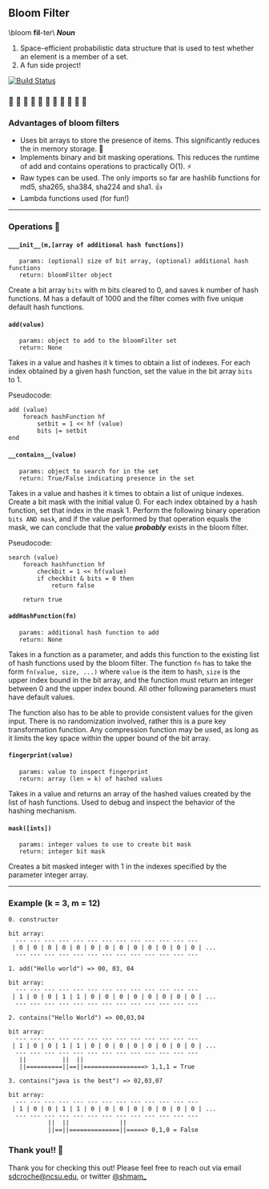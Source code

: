 
## Bloom Filter
\\bloom **fil**-ter\\
_**Noun**_
1. Space-efficient probabilistic data structure that is used to test whether an element is a member of a set. 
2. A fun side project!

[![Build Status](https://travis-ci.com/shmam/bloom-filter.svg?branch=master)](https://travis-ci.com/shmam/bloom-filter)

### :cherry_blossom: :bouquet: :tulip: :hibiscus: :blossom: :maple_leaf: :evergreen_tree: :sunflower: :cactus: :fallen_leaf: :deciduous_tree:

### Advantages of bloom filters 
- Uses bit arrays to store the presence of items. This significantly reduces the in memory storage. :floppy_disk: 
- Implements binary and bit masking operations. This reduces the runtime of add and contains operations to practically O(1). :zap:
- Raw types can be used. The only imports so far are hashlib functions for md5, sha265, sha384, sha224 and sha1. :+1:
- Lambda functions used (for fun!) 

---
### Operations :nut_and_bolt:	

#### `___init__(m,[array of additional hash functions])`
       params: (optional) size of bit array, (optional) additional hash functions 
       return: bloomFilter object 
Create a bit array `bits` with m bits cleared to 0, and saves k number of hash functions. M has a default of 1000 and the filter comes with five unique default hash functions. 

#### `add(value)`
       params: object to add to the bloomFilter set
       return: None
Takes in a value and hashes it k times to obtain a list of indexes. For each index obtained by a given hash function, set the value in the bit array `bits` to 1. 


Pseudocode: 
```
add (value)
    foreach hashFunction hf
        setbit = 1 << hf (value)
        bits |= setbit
end
```


#### `__contains__(value)` 
       params: object to search for in the set 
       return: True/False indicating presence in the set
Takes in a value and hashes it k times to obtain a list of unique indexes. Create a bit mask with the initial value 0. For each index obtained by a hash function, set that index in the mask 1. Perform the following binary operation `bits AND mask`, and if the value performed by that operation equals the mask, we can conclude that the value _**probably**_ exists in the bloom filter. 

Pseudocode: 
```
search (value)
    foreach hashfunction hf
        checkbit = 1 << hf(value)
        if checkbit & bits = 0 then
            return false
            
    return true
```


#### `addHashFunction(fn)`
       params: additional hash function to add
       return: None
Takes in a function as a parameter, and adds this function to the existing list of hash functions used by the bloom filter. The function `fn` has to take the form `fn(value, size, ...)` where `value` is the item to hash, `size` is the upper index bound in the bit array, and the function must return an integer between 0 and the upper index bound. All other following parameters must have default values. 

The function also has to be able to provide consistent values for the given input. There is no randomization involved, rather this is a pure key transformation function. Any compression function may be used, as long as it limits the key space within the upper bound of the bit array. 

#### `fingerprint(value)`
       params: value to inspect fingerprint
       return: array (len = k) of hashed values 
Takes in a value and returns an array of the hashed values created by the list of hash functions. Used to debug and inspect the behavior of the hashing mechanism. 

#### `mask([ints])`
       params: integer values to use to create bit mask
       return: integer bit mask
Creates a bit masked integer with 1 in the indexes specified by the parameter integer array. 

---
### Example (k = 3, m = 12)
```
0. constructor 

bit array: 
  --- --- --- --- --- --- --- --- --- --- --- --- --- 
 | 0 | 0 | 0 | 0 | 0 | 0 | 0 | 0 | 0 | 0 | 0 | 0 | 0 | ...
  --- --- --- --- --- --- --- --- --- --- --- --- --- 

1. add("Hello world") => 00, 03, 04

bit array: 
  --- --- --- --- --- --- --- --- --- --- --- --- --- 
 | 1 | 0 | 0 | 1 | 1 | 0 | 0 | 0 | 0 | 0 | 0 | 0 | 0 | ...
  --- --- --- --- --- --- --- --- --- --- --- --- --- 

2. contains("Hello World") => 00,03,04 

bit array: 
  --- --- --- --- --- --- --- --- --- --- --- --- --- 
 | 1 | 0 | 0 | 1 | 1 | 0 | 0 | 0 | 0 | 0 | 0 | 0 | 0 | ...
  --- --- --- --- --- --- --- --- --- --- --- --- --- 
   ||          ||  ||
   ||==========||==||=================> 1,1,1 = True 

3. contains("java is the best") => 02,03,07 

bit array: 
  --- --- --- --- --- --- --- --- --- --- --- --- --- 
 | 1 | 0 | 0 | 1 | 1 | 0 | 0 | 0 | 0 | 0 | 0 | 0 | 0 | ...
  --- --- --- --- --- --- --- --- --- --- --- --- --- 
           ||  ||              ||
           ||==||==============||=====> 0,1,0 = False
```

### Thank you!! 🤩
Thank you for checking this out! Please feel free to reach out via email [sdcroche@ncsu.edu](mailto:sdcroche@ncsu.edu), or twitter [@shmam_](https://twitter.com/shmam_)
